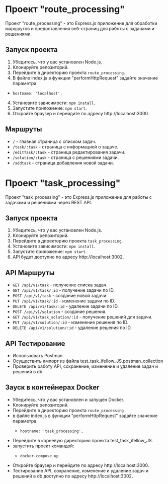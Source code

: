 # Проект "route_processing"

Проект "route_processing" - это Express.js приложение для обработки маршрутов и предоставления веб-страниц для работы с задачами и решениями.

## Запуск проекта

1. Убедитесь, что у вас установлен Node.js.
2. Клонируйте репозиторий.
3. Перейдите в директорию проекта `route_processing`.
4. В файле index.js в функции "performHttpRequest" задайте значение 
  параметра
  -     hostname: 'localhost',
4. Установите зависимости: `npm install`.
5. Запустите приложение: `npm start`.
6. Откройте браузер и перейдите по адресу http://localhost:3000.

## Маршруты

- `/` - главная страница с списком задач.
- `/task/:task` - страница с информацией о задаче.
- `/editTask/:task` - страница редактирования задачи.
- `/solution/:task` - страница с решениями задачи.
- `/addtask` - страница добавления новой задачи.


# Проект "task_processing"

Проект "task_processing" - это Express.js приложение для работы с задачами и решениями через REST API.

## Запуск проекта

1. Убедитесь, что у вас установлен Node.js.
2. Клонируйте репозиторий.
3. Перейдите в директорию проекта `task_processing`.
4. Установите зависимости: `npm install`.
5. Запустите приложение: `npm start`.
6. API будет доступно по адресу http://localhost:3002.

## API Маршруты

- `GET /api/v1/task` - получение списка задач.
- `GET /api/v1/task/:id` - получение задачи по ID.
- `POST /api/v1/task` - создание новой задачи.
- `PUT /api/v1/task/:id` - изменение задачи по ID.
- `DELETE /api/v1/task/:id` - удаление задачи по ID.
- `POST /api/v1/solution` - создание решения.
- `GET /api/v1/task_solution/:id` - получение решений для задачи.
- `PUT /api/v1/solution/:id` - изменение решения по ID.
- `DELETE /api/v1/solution/:id` - удаление решения по ID.

## API Тестирование

- Использовать Postman
- Осуществить импорт из файла test_task_ifellow_JS.postman_collection
- Проверить работу API, сохранение, изменение и удаление задач и решений в db 

## Зауск в контейнерах Docker

- Убедитесь, что у вас установлен и запущен  Docker.
- Клонируйте репозиторий.
- Перейдите в директорию проекта `route_processing`
- в файле index.js в функции "performHttpRequest" задайте значение 
  параметра
  -     hostname: 'task_processing',
- Перейдите в корневую директорию проекта test_task_ifellow_JS.
- запустить проект командой:
  -     docker-compose up
- Откройте браузер и перейдите по адресу http://localhost:3000.
- Тестирование API, сохранение, изменение и удаление задач и решений в db доступно по адресу http://localhost:3002.